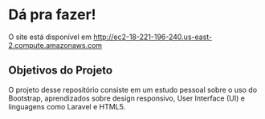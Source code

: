 # Dá pra fazer!

O site está disponível em http://ec2-18-221-196-240.us-east-2.compute.amazonaws.com

## Objetivos do Projeto

O projeto desse repositório consiste em um estudo pessoal sobre o uso do Bootstrap, aprendizados sobre design responsivo, User Interface (UI) e linguagens como Laravel e HTML5.